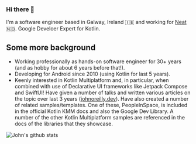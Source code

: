 ### Hi there 👋

I'm a software engineer based in Galway, Ireland 🇮🇪 and working for [Neat](https://twitter.com/neat_no) 🇳🇴. Google Develoer Expert for Kotlin.

## Some more background
- Working professionally as hands-on software engineer for 30+ years (and as hobby for about 6 years before that!).  
- Developing for Android since 2010 (using Kotlin for last 5 years).
- Keenly interested in Kotlin Multiplatform and, in particular, when combined with use of Declarative UI frameworks like Jetpack Compose and SwiftUI! Have given a number of talks and written various articles on the topic over last 3 years ([johnoreilly.dev](http://johnoreilly.dev)). Have also created a number of related samples/templates. One of these, PeopleInSpace, is included in the official Kotlin KMM docs and also the Google Dev Library. A number of the other Kotlin Multiplatform samples are referenced in the docs of the libraries that they showcase.



![John's github stats](https://github-readme-stats.vercel.app/api?username=joreilly&theme=dracula&show_icons=true&count_private=true)


